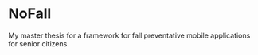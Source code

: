 NoFall
======

My master thesis for a framework for fall preventative mobile applications for senior citizens.
